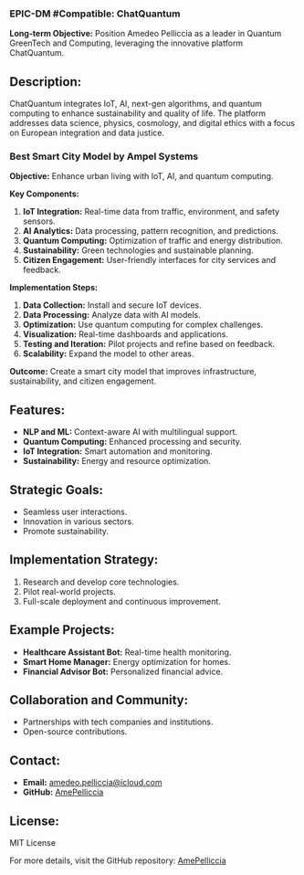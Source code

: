 ### EPIC-DM #Compatible: ChatQuantum

**Long-term Objective:**
Position Amedeo Pelliccia as a leader in Quantum GreenTech and Computing, leveraging the innovative platform ChatQuantum.

## Description:
ChatQuantum integrates IoT, AI, next-gen algorithms, and quantum computing to enhance sustainability and quality of life. The platform addresses data science, physics, cosmology, and digital ethics with a focus on European integration and data justice.

### Best Smart City Model by Ampel Systems

**Objective:**
Enhance urban living with IoT, AI, and quantum computing.

**Key Components:**
1. **IoT Integration:** Real-time data from traffic, environment, and safety sensors.
2. **AI Analytics:** Data processing, pattern recognition, and predictions.
3. **Quantum Computing:** Optimization of traffic and energy distribution.
4. **Sustainability:** Green technologies and sustainable planning.
5. **Citizen Engagement:** User-friendly interfaces for city services and feedback.

**Implementation Steps:**
1. **Data Collection:** Install and secure IoT devices.
2. **Data Processing:** Analyze data with AI models.
3. **Optimization:** Use quantum computing for complex challenges.
4. **Visualization:** Real-time dashboards and applications.
5. **Testing and Iteration:** Pilot projects and refine based on feedback.
6. **Scalability:** Expand the model to other areas.

**Outcome:**
Create a smart city model that improves infrastructure, sustainability, and citizen engagement.

## Features:
- **NLP and ML:** Context-aware AI with multilingual support.
- **Quantum Computing:** Enhanced processing and security.
- **IoT Integration:** Smart automation and monitoring.
- **Sustainability:** Energy and resource optimization.

## Strategic Goals:
- Seamless user interactions.
- Innovation in various sectors.
- Promote sustainability.

## Implementation Strategy:
1. Research and develop core technologies.
2. Pilot real-world projects.
3. Full-scale deployment and continuous improvement.

## Example Projects:
- **Healthcare Assistant Bot:** Real-time health monitoring.
- **Smart Home Manager:** Energy optimization for homes.
- **Financial Advisor Bot:** Personalized financial advice.

## Collaboration and Community:
- Partnerships with tech companies and institutions.
- Open-source contributions.

## Contact:
- **Email:** amedeo.pelliccia@icloud.com
- **GitHub:** [AmePelliccia](https://github.com/AmePelliccia)

## License:
MIT License

For more details, visit the GitHub repository: [AmePelliccia](https://github.com/AmePelliccia)